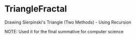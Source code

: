 # TriangleFractal
Drawing Sierpinski's Triangle (Two Methods) - Using Recursion

NOTE:
Used it for the final summative for computer science
